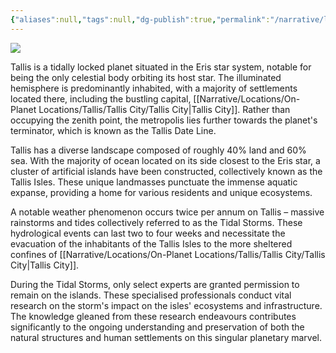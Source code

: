 ```yaml
---
{"aliases":null,"tags":null,"dg-publish":true,"permalink":"/narrative/locations/tallis/","dgPassFrontmatter":true}
---
```



![](/img/user/Resources/planetcards/tallis.png)

Tallis is a tidally locked planet situated in the Eris star system, notable for being the only celestial body orbiting its host star. The illuminated hemisphere is predominantly inhabited, with a majority of settlements located there, including the bustling capital, [[Narrative/Locations/On-Planet Locations/Tallis/Tallis City/Tallis City\|Tallis City]]. Rather than occupying the zenith point, the metropolis lies further towards the planet's terminator, which is known as the Tallis Date Line. 

Tallis has a diverse landscape composed of roughly 40% land and 60% sea. With the majority of ocean located on its side closest to the Eris star, a cluster of artificial islands have been constructed, collectively known as the Tallis Isles. These unique landmasses punctuate the immense aquatic expanse, providing a home for various residents and unique ecosystems.

A notable weather phenomenon occurs twice per annum on Tallis – massive rainstorms and tides collectively referred to as the Tidal Storms. These hydrological events can last two to four weeks and necessitate the evacuation of the inhabitants of the Tallis Isles to the more sheltered confines of [[Narrative/Locations/On-Planet Locations/Tallis/Tallis City/Tallis City\|Tallis City]].

During the Tidal Storms, only select experts are granted permission to remain on the islands. These specialised professionals conduct vital research on the storm's impact on the isles' ecosystems and infrastructure. The knowledge gleaned from these research endeavours contributes significantly to the ongoing understanding and preservation of both the natural structures and human settlements on this singular planetary marvel.